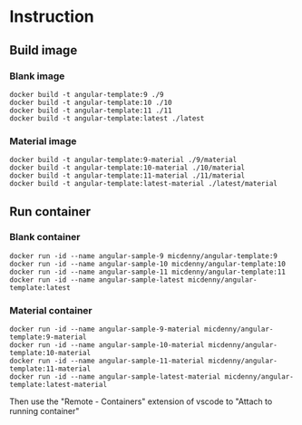 # Instruction

## Build image

### Blank image

```shell
docker build -t angular-template:9 ./9
docker build -t angular-template:10 ./10
docker build -t angular-template:11 ./11
docker build -t angular-template:latest ./latest
```

### Material image

```shell
docker build -t angular-template:9-material ./9/material
docker build -t angular-template:10-material ./10/material
docker build -t angular-template:11-material ./11/material
docker build -t angular-template:latest-material ./latest/material
```

## Run container

### Blank container

```shell
docker run -id --name angular-sample-9 micdenny/angular-template:9
docker run -id --name angular-sample-10 micdenny/angular-template:10
docker run -id --name angular-sample-11 micdenny/angular-template:11
docker run -id --name angular-sample-latest micdenny/angular-template:latest
```

### Material container

```shell
docker run -id --name angular-sample-9-material micdenny/angular-template:9-material
docker run -id --name angular-sample-10-material micdenny/angular-template:10-material
docker run -id --name angular-sample-11-material micdenny/angular-template:11-material
docker run -id --name angular-sample-latest-material micdenny/angular-template:latest-material
```

Then use the "Remote - Containers" extension of vscode to "Attach to running container"
